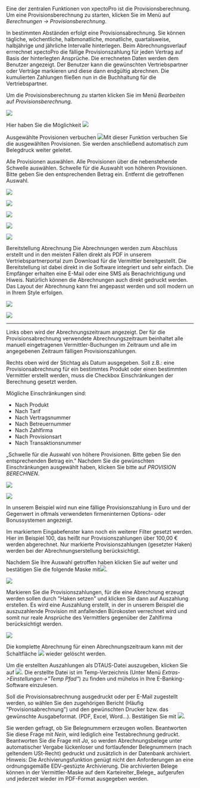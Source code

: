 Eine der zentralen Funktionen von xpectoPro ist die Provisionsberechnung. Um eine Provisionsberechnung zu starten, klicken Sie im Menü auf	*Berechnungen → Provisionsberechnung*.

In bestimmten Abständen erfolgt eine Provisionsabrechnung. Sie können tägliche, wöchentliche, halbmonatliche, monatliche, quartalsweise, halbjährige und jährliche Intervalle hinterlegen. Beim Abrechnungsverlauf errrechnet xpectoPro die fällige Provisionszahlung für jeden Vertrag auf Basis der hinterlegten Ansprüche. Die errechneten Daten werden dem Benutzer angezeigt. Der Benutzer kann die gewünschten Vertriebspartner oder Verträge markieren und diese dann endgültig abrechnen. Die kumulierten Zahlungen fließen nun in die Buchhaltung für die Vertriebspartner. 


Um die Provisionsberechnung zu starten klicken Sie im Menü *Bearbeiten* auf *Provisionsberechnung*. 

![](http://xpecto.github.io/docs/img/img_1424767790694.png)

Hier haben Sie die Möglichkeit 
![](http://xpecto.github.io/docs/img/img_1432632082918.png)

Ausgewählte Provisionen verbuchen ![](http://xpecto.github.io/docs/img/img_1432632280997.png)Mit dieser Funktion verbuchen Sie die ausgewählten Provisionen. Sie werden anschließend automatisch zum Belegdruck weiter geleitet.

Alle Provisionen auswählen.
Alle Provisionen über die nebenstehende Schwelle auswählen.
Schwelle für die Auswahlt von höheren Provisionen. Bitte geben Sie den entsprechenden Betrag ein.
Entfernt die getroffenen Auswahl. 

![](http://xpecto.github.io/docs/img/img_1432632612036.png)

![](http://xpecto.github.io/docs/img/img_1432632668979.png)

![](http://xpecto.github.io/docs/img/img_1432632479268.png)

![](http://xpecto.github.io/docs/img/img_1432632934567.png)

![](http://xpecto.github.io/docs/img/img_1432633098564.png)

Bereitstellung Abrechnung
Die Abrechnungen werden zum Abschluss erstellt und in den meisten Fällen direkt als PDF in unserem Vertriebspartnerportal zum Download für die Vermittler bereitgestellt. Die Bereitstellung ist dabei direkt in die Software integriert und sehr einfach. Die Empfänger erhalten eine E-Mail oder eine SMS als Benachrichtigung und Hiweis. Natürlich können die Abrechnungen auch direkt gedruckt werden. Das Layout der Abrechnung kann frei angepasst werden und soll modern un in Ihrem Style erfolgen.

![](http://xpecto.github.io/docs/img/img_1432633243287.png)

![](http://xpecto.github.io/docs/img/img_1432633334049.png)

----------

Links oben wird der Abrechnungszeitraum angezeigt. Der für die Provisionsabrechnung verwendete Abrechnungszeitraum beinhaltet alle manuell eingetragenen Vermittler-Buchungen im Zeitraum und alle im angegebenen Zeitraum fälligen Provisionszahlungen.

Rechts oben wird der Stichtag als Datum ausgegeben. Soll z.B.: eine Provisionsabrechnung für ein bestimmtes Produkt oder einen bestimmten Vermittler erstellt werden, muss die Checkbox Einschränkungen der Berechnung gesetzt werden.

Mögliche Einschränkungen sind:

*   Nach Produkt
*   Nach Tarif
*   Nach Vertragsnummer
*   Nach Betreuernummer
*   Nach Zahlfirma
*   Nach Provisionsart
*   Nach Transaktionsnummer

„Schwelle für die Auswahl von höhere Provisionen. Bitte geben Sie den entsprechenden Betrag ein."
Nachdem Sie die gewünschten Einschränkungen ausgewählt haben, klicken Sie bitte auf _PROVISION BERECHNEN_.

![](http://xpecto.github.io/docs/img/img100.png)

![](http://xpecto.github.io/docs/img/img102.jpg)

In unserem Beispiel wird nun eine fällige Provisionszahlung in Euro und der Gegenwert in oftmals verwendeten firmeninternen Options- oder Bonussystemen angezeigt.

Im markiertem Eingabefenster kann noch ein weiterer Filter gesetzt werden. Hier im Beispiel 100, das heißt nur Provisionszahlungen über 100,00 € werden abgerechnet. Nur markierte Provisionszahlungen (gesetzter Haken) werden bei der Abrechnungserstellung berücksichtigt.

Nachdem Sie Ihre Auswahl getroffen haben klicken Sie auf weiter und bestätigen Sie die folgende Maske mit![](http://xpecto.github.io/docs/img/img104.jpg).

![](http://xpecto.github.io/docs/img/img106.jpg)

Markieren Sie die Provisionszahlungen, für die eine Abrechnung erzeugt werden sollen durch "Haken setzen" und klicken Sie dann auf Auszahlung erstellen. Es wird eine Auszahlung erstellt, in der in unserem Beispiel die auszuzahlende Provision mit anfallenden Bürokosten verrechnet wird und somit nur reale Ansprüche des Vermittlers gegenüber der Zahlfirma berücksichtigt werden.

![](http://xpecto.github.io/docs/img/img108.jpg)

Die komplette Abrechnung für einen Abrechnungszeitraum kann mit der Schaltfläche ![](http://xpecto.github.io/docs/img/img110.jpg) wieder gelöscht werden.

Um die erstellten Auszahlungen als DTAUS-Datei auszugeben, klicken Sie auf
![](http://xpecto.github.io/docs/img/img112.jpg). Die erstellte Datei ist im Temp-Verzeichnis (Unter Menü _Extras-&gt;Einstellungen-&gt;"Temp Pfad"_) zu finden und mühelos in Ihre E-Banking-Software einzulesen.

Soll die Provisionsabrechnung ausgedruckt oder per E-Mail zugestellt werden, so wählen Sie den zugehörigen Bericht (Häufig "Provisionsabrechnung") und den gewünschten Drucker bzw. das gewünschte Ausgabeformat. (PDF, Excel, Word...). Bestätigen Sie mit ![](http://xpecto.github.io/docs/img/img114.jpg).

Sie werden gefragt, ob Sie Belegnummern erzeugen wollen. Beantworten Sie diese Frage mit _Nein_, wird lediglich eine Testabrechnung gedruckt. Beantworten Sie die Frage mit _Ja_, so werden Abrechnungsbelege unter automatischer Vergabe lückenloser und fortlaufender Belegnummern (nach geltendem USt-Recht) gedruckt und zusätzlich in der Datenbank archiviert. Hinweis: Die Archivierungsfunktion genügt nicht den Anforderungen an eine ordnungsgemäße EDV-gestüzte Archivierung. Die archivierten Belege können in der Vermittler-Maske auf dem Karteireiter_Belege_ aufgerufen und jederzeit wieder im PDF-Format ausgegeben werden.